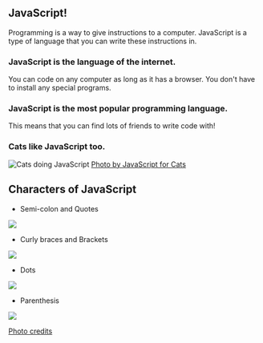 ## JavaScript!

Programming is a way to give instructions to a computer. JavaScript is a type of language that you can
write these instructions in.

### JavaScript is the language of the internet.

You can code on any computer as long as it has a browser. You don't have to install any special programs.

### JavaScript is the most popular programming language.

This means that you can find lots of friends to write code with!

### Cats like JavaScript too.

![Cats doing JavaScript](https://github.com/maxogden/javascript-for-cats/blob/master/images/customers3.png)
[Photo by JavaScript for Cats](www.jsforcats.com)

## Characters of JavaScript

* Semi-colon and Quotes

![](https://community.devexpress.com/blogs/markmiller/Quote_1D185A33.png)

* Curly braces and Brackets

![](https://community.devexpress.com/blogs/markmiller/Brackets_688823C4.png)

* Dots

![](https://community.devexpress.com/blogs/markmiller/AngleBrackets_39E1F515.png)

* Parenthesis

![](https://community.devexpress.com/blogs/markmiller/90_73752AD9.png)

[Photo credits](https://community.devexpress.com/blogs/markmiller/)
